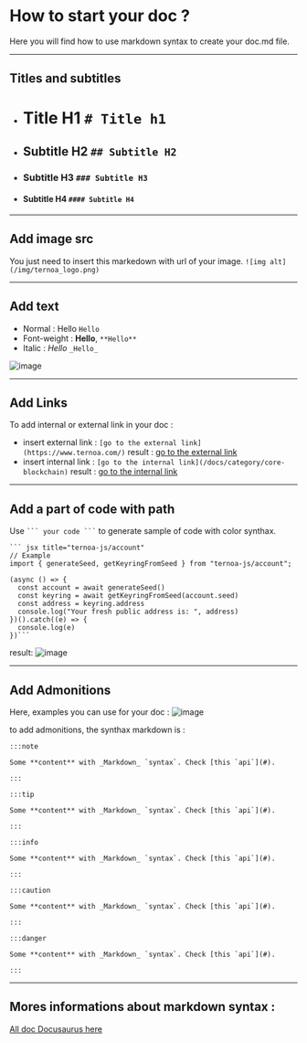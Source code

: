 # How to start your doc ?
Here you will find how to use markdown syntax to create your doc.md file.

____________________________________________________


## Titles and subtitles

- # Title H1 `# Title h1`
- ## Subtitle H2 `## Subtitle H2`
- ### Subtitle H3 `### Subtitle H3`
- #### Subtitle H4 `#### Subtitle H4`

____________________________________________________

## Add image src
You just need to insert this markedown with url of your image.
```![img alt](/img/ternoa_logo.png)```

_____________________________________________________


## Add text
- Normal : Hello  `Hello`
- Font-weight : **Hello**, `**Hello**`
- Italic :  _Hello_  `_Hello_`

![image](https://user-images.githubusercontent.com/98469515/194534113-871866db-973c-4910-9ebd-f9c7a16bfd31.png)

_____________________________________________________

## Add Links
To add internal or external link in your doc : 
- insert external link :  `[go to the external link](https://www.ternoa.com/)` result : [go to the external link](https://www.ternoa.com/)
- insert internal link : `[go to the internal link](/docs/category/core-blockchain)` result : [go to the internal link](https://www.ternoa.com/)

_____________________________________________________

## Add a part of code with path 

Use ` ``` your code ``` ` to generate sample of code with color synthax.

``` 
``` jsx title="ternoa-js/account"
// Example
import { generateSeed, getKeyringFromSeed } from "ternoa-js/account";

(async () => {
  const account = await generateSeed()
  const keyring = await getKeyringFromSeed(account.seed)
  const address = keyring.address
  console.log("Your fresh public address is: ", address)
})().catch((e) => {
  console.log(e)
})``` 
```

result: 
![image](https://user-images.githubusercontent.com/98469515/194532419-54ea44e4-e99a-4500-acb3-04f00e9c0a0f.png)

________________________________________________________

## Add Admonitions 
Here, examples you can use for your doc : 
![image](https://user-images.githubusercontent.com/98469515/194533060-ced0f07c-03ae-4502-8f4b-a160e40370ec.png)

to add admonitions, the synthax markdown is : 

```
:::note

Some **content** with _Markdown_ `syntax`. Check [this `api`](#).

:::
```

```
:::tip

Some **content** with _Markdown_ `syntax`. Check [this `api`](#).

:::
```

```
:::info

Some **content** with _Markdown_ `syntax`. Check [this `api`](#).

:::
```
```
:::caution

Some **content** with _Markdown_ `syntax`. Check [this `api`](#).

:::
```
```
:::danger

Some **content** with _Markdown_ `syntax`. Check [this `api`](#).

:::
```
________________________________________________________
## Mores informations about markdown syntax : 

 [All doc Docusaurus here](https://docusaurus.io/docs)
